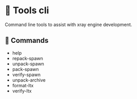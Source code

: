 # 🔨 Tools cli

Command line tools to assist with xray engine development.

## 🔨 Commands

- help
- repack-spawn
- unpack-spawn
- pack-spawn
- verify-spawn
- unpack-archive
- format-ltx
- verify-ltx

